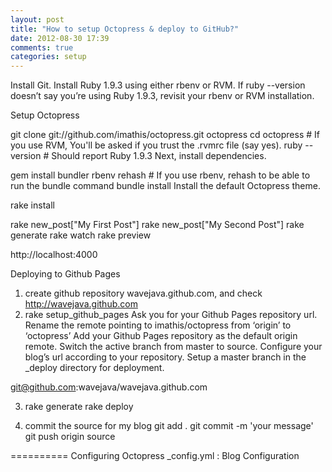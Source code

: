 ```yaml
---
layout: post
title: "How to setup Octopress & deploy to GitHub?"
date: 2012-08-30 17:39
comments: true
categories: setup
---
```


Install Git.
Install Ruby 1.9.3 using either rbenv or RVM.
If ruby --version doesn’t say you’re using Ruby 1.9.3, revisit your rbenv or RVM installation.

Setup Octopress

git clone git://github.com/imathis/octopress.git octopress
cd octopress    # If you use RVM, You'll be asked if you trust the .rvmrc file (say yes).
ruby --version  # Should report Ruby 1.9.3
Next, install dependencies.

gem install bundler
rbenv rehash    # If you use rbenv, rehash to be able to run the bundle command
bundle install
Install the default Octopress theme.

rake install

rake new_post["My First Post"]
rake new_post["My Second Post"]
rake generate
rake watch
rake preview

http://localhost:4000

Deploying to Github Pages
1. create github repository wavejava.github.com, and check http://wavejava.github.com
2. rake setup_github_pages
Ask you for your Github Pages repository url.
Rename the remote pointing to imathis/octopress from ‘origin’ to ‘octopress’
Add your Github Pages repository as the default origin remote.
Switch the active branch from master to source.
Configure your blog’s url according to your repository.
Setup a master branch in the _deploy directory for deployment.

git@github.com:wavejava/wavejava.github.com

3. rake generate
rake deploy

4. commit the source for my blog 
git add .
git commit -m 'your message'
git push origin source

==========
Configuring Octopress
_config.yml : Blog Configuration




